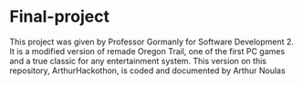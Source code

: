 # Final-project
This project was given by Professor Gormanly for Software Development 2. It is a modified version of remade Oregon Trail, one of the first PC games and a true classic for any entertainment system. 
This version on this repository, ArthurHackothon, is coded and documented by Arthur Noulas 
